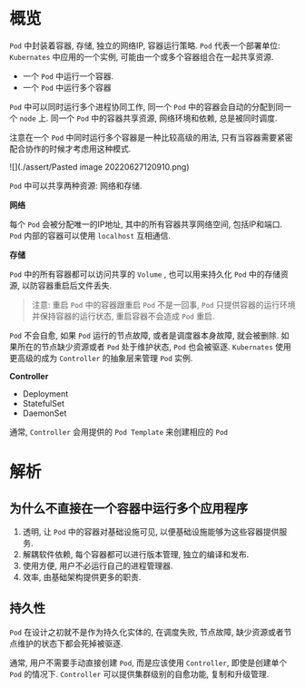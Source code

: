 # 概览

`Pod` 中封装着容器, 存储, 独立的网络IP, 容器运行策略. `Pod` 代表一个部署单位: `Kubernates` 中应用的一个实例, 可能由一个或多个容器组合在一起共享资源.

* 一个 `Pod` 中运行一个容器.
* 一个 `Pod` 中运行多个容器

`Pod` 中可以同时运行多个进程协同工作, 同一个 `Pod` 中的容器会自动的分配到同一个 `node` 上. 同一个 `Pod` 中的容器共享资源, 网络环境和依赖, 总是被同时调度.

注意在一个 `Pod` 中同时运行多个容器是一种比较高级的用法, 只有当容器需要紧密配合协作的时候才考虑用这种模式.

![](./assert/Pasted image 20220627120910.png)

`Pod` 中可以共享两种资源: 网络和存储.

**网络**

每个 `Pod` 会被分配唯一的IP地址, 其中的所有容器共享网络空间, 包括IP和端口. `Pod` 内部的容器可以使用 `localhost` 互相通信.

**存储**

`Pod` 中的所有容器都可以访问共享的 `Volume` , 也可以用来持久化 `Pod` 中的存储资源, 以防容器重启后文件丢失.

> 注意: 重启 `Pod` 中的容器跟重启 `Pod` 不是一回事, `Pod` 只提供容器的运行环境并保持容器的运行状态, 重启容器不会造成 `Pod` 重启.

`Pod` 不会自愈, 如果 `Pod` 运行的节点故障, 或者是调度器本身故障, 就会被删除. 如果所在的节点缺少资源或者 `Pod` 处于维护状态, `Pod` 也会被驱逐. `Kubernates` 使用更高级的成为 `Controller` 的抽象层来管理 `Pod` 实例.

**Controller**

* Deployment
* StatefulSet
* DaemonSet

通常, `Controller` 会用提供的 `Pod Template` 来创建相应的 `Pod`

# 解析

## 为什么不直接在一个容器中运行多个应用程序

1. 透明, 让 `Pod` 中的容器对基础设施可见, 以便基础设施能够为这些容器提供服务.
2. 解耦软件依赖, 每个容器都可以进行版本管理, 独立的编译和发布.
3. 使用方便, 用户不必运行自己的进程管理器.
4. 效率, 由基础架构提供更多的职责.

## 持久性

`Pod` 在设计之初就不是作为持久化实体的, 在调度失败, 节点故障, 缺少资源或者节点维护的状态下都会死掉被驱逐.

通常, 用户不需要手动直接创建 `Pod`, 而是应该使用 `Controller`, 即使是创建单个 `Pod` 的情况下. `Controller` 可以提供集群级别的自愈功能, 复制和升级管理.

